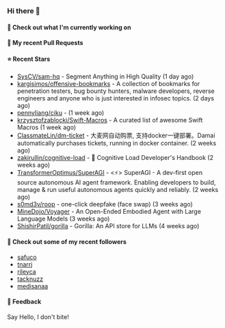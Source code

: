 ### Hi there 👋

#### 👷 Check out what I'm currently working on

#### 🔨 My recent Pull Requests


#### ⭐ Recent Stars

- [SysCV/sam-hq](https://github.com/SysCV/sam-hq) - Segment Anything in High Quality (1 day ago)
- [kargisimos/offensive-bookmarks](https://github.com/kargisimos/offensive-bookmarks) - A collection of bookmarks for penetration testers, bug bounty hunters,  malware developers, reverse engineers and anyone who is just interested in infosec topics. (2 days ago)
- [pennyliang/ciku](https://github.com/pennyliang/ciku) -  (1 week ago)
- [krzysztofzablocki/Swift-Macros](https://github.com/krzysztofzablocki/Swift-Macros) - A curated list of awesome Swift Macros (1 week ago)
- [ClassmateLin/dm-ticket](https://github.com/ClassmateLin/dm-ticket) - 大麦网自动购票, 支持docker一键部署。Damai automatically purchases tickets, running in docker container. (2 weeks ago)
- [zakirullin/cognitive-load](https://github.com/zakirullin/cognitive-load) - 🧠 Cognitive Load Developer&#39;s Handbook (2 weeks ago)
- [TransformerOptimus/SuperAGI](https://github.com/TransformerOptimus/SuperAGI) - &lt;⚡️&gt; SuperAGI - A dev-first open source autonomous AI agent framework. Enabling developers to build, manage &amp; run useful autonomous agents quickly and reliably. (2 weeks ago)
- [s0md3v/roop](https://github.com/s0md3v/roop) - one-click deepfake (face swap) (3 weeks ago)
- [MineDojo/Voyager](https://github.com/MineDojo/Voyager) - An Open-Ended Embodied Agent with Large Language Models (3 weeks ago)
- [ShishirPatil/gorilla](https://github.com/ShishirPatil/gorilla) - Gorilla: An API store for LLMs (4 weeks ago)

#### 👯 Check out some of my recent followers

- [safuco](https://github.com/safuco)
- [tnarrj](https://github.com/tnarrj)
- [rileyca](https://github.com/rileyca)
- [tacknuzz](https://github.com/tacknuzz)
- [medisanaa](https://github.com/medisanaa)

#### 💬 Feedback

Say Hello, I don't bite!